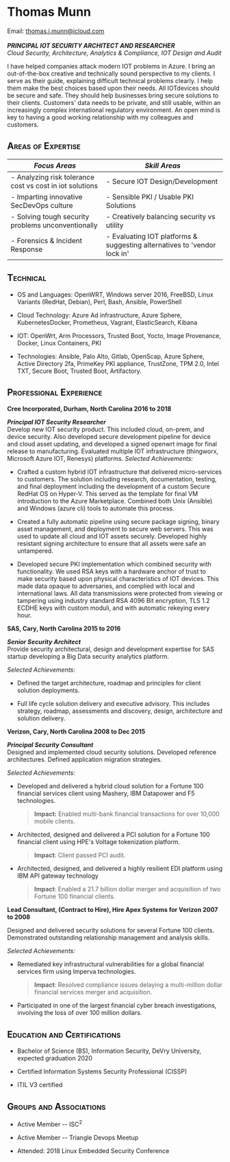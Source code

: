 # Thomas Munn
Email: [thomas.j.munn@icloud.com](mailto:thomas.j.munn@iCloud.com)<br>
<br>***PRINCIPAL IOT SECURITY ARCHITECT AND RESEARCHER***<br>
*Cloud Security, Architecture, Analytics & Compliance, IOT Design and
Audit*

I have helped companies attack modern IOT problems in Azure. I bring an out-of-the-box creative and technically sound perspective to my clients. I serve as their guide, explaining difficult technical problems clearly. I help them make the best choices based upon their needs. All IOTdevices should be secure and safe. They should help businesses bring secure solutions to their clients. Customers' data needs to be private, and still usable, within an increasingly complex international
regulatory environment. An open mind is key to having a good working relationship with my colleagues and customers.

## <span style="font-variant:small-caps;">Areas of Expertise</span>

*Focus Areas* | *Skill Areas*                     
|-------------|------------
|-   Analyzing risk tolerance cost vs cost in iot solutions   | -   Secure IOT Design/Development |
|-   Imparting innovative SecDevOps culture | -  Sensible PKI / Usable PKI Solutions
|-   Solving tough security problems unconventionally | - Creatively balancing security vs utility|
|-   Forensics & Incident Response | - Evaluating IOT platforms & suggesting alternatives to 'vendor lock in'                                 


## <span style="font-variant:small-caps;">Technical</span>

-   OS and Languages: OpenWRT, Windows server 2016, FreeBSD, Linux Variants (RedHat, Debian), Perl, Bash, Ansible, PowerShell
-   Cloud Technology: Azure Ad infrastructure, Azure Sphere, KubernetesDocker, Prometheus, Vagrant, ElasticSearch, Kibana

-   IOT: OpenWrt, Arm Processors, Trusted Boot, Yocto, Image Provenance, Docker, Linux Containers, PKI

-   Technologies: Ansible, Palo Alto, Gitlab, OpenScap, Azure Sphere, Active Directory 2fa, PrimeKey PKI appliance, TrustZone, TPM 2.0, Intel TXT, Secure Boot, Trusted Boot, Artifactory.

## <span style="font-variant:small-caps;">Professional Experience</span>

**Cree Incorporated, Durham, North Carolina 2016 to 2018**

***Principal IOT Security Researcher***<br>
Develop new IOT security product. This included cloud, on-prem, and device security. Also developed secure development pipeline for device and cloud asset updating, and developed a signed openwrt image for final release to manufacturing. Evaluated multiple IOT infrastructure (thingworx, Microsoft Azure IOT, Renesys) platforms.
*Selected Achievements:*

-   Crafted a custom hybrid IOT infrastructure that delivered micro-services to customers. The solution including research, documentation, testing, and final deployment including the development of a custom Secure RedHat OS on Hyper-V. This served as the template for final VM introduction to the Azure Marketplace. Combined both Unix (Ansible) and Windows (azure cli) tools to automate this process.

-   Created a fully automatic pipeline using secure package signing, binary asset management, and deployment to secure web servers. This was used to update all cloud and IOT assets securely. Developed highly resistant signing architecture to ensure that all assets were safe an untampered.

-   Developed secure PKI implementation which combined security with functionality. We used RSA keys with a hardware anchor of trust to make security based upon physical characteristics of IOT devices. This made data opaque to adversaries, and complied with local and international laws. All data transmissions were protected from viewing or tampering using industry standard RSA 4096 Bit encryption, TLS 1.2 ECDHE keys with custom moduli, and with automatic rekeying every hour.

**SAS, Cary, North Carolina 2015 to 2016**

***Senior Security Architect***<br>
Provide security architectural, design and development expertise for
SAS startup developing a Big Data security analytics platform.

*Selected Achievements:*

-   Defined the target architecture, roadmap and principles for client solution deployments.

<!-- -->

-   Full life cycle solution delivery and executive advisory. This includes strategy, roadmap, assessments and discovery, design, architecture and solution delivery.

**Verizon, Cary, North Carolina 2008 to Dec 2015**

***Principal Security Consultant***<br>
Designed and implemented cloud security solutions. Developed reference architectures. Defined application migration strategies.<br>

*Selected Achievements:*<br>

-   Developed and delivered a hybrid cloud solution for a Fortune 100 financial services client using Mashery, IBM Datapower and F5 technologies. 
    >**Impact:** Enabled multi-bank financial transactions for over 10,000 mobile clients.

-   Architected, designed and delivered a PCI solution for a Fortune 100 financial client using HPE's Voltage tokenization platform.
    > **Impact**: Client passed PCI audit.

-   Architected, designed, and delivered a highly resilient EDI platform using IBM API gateway technology
    > **Impact**: Enabled a 21.7 billion dollar merger and acquisition of two Fortune 100 financial clients.

**Lead Consultant, (Contract to Hire), Hire Apex Systems for Verizon
2007 to 2008**

Designed and delivered security solutions for several Fortune 100 clients. Demonstrated outstanding relationship management and analysis skills.

*Selected Achievements:*

-   Remediated key infrastructural vulnerabilities for a global financial services firm using Imperva technologies.
    > **Impact**: Resolved compliance issues delaying a multi-million dollar financial services merger and acquisition.

-   Participated in one of the largest financial cyber breach investigations, involving the loss of over 100 million dollars.

## <span style="font-variant:small-caps;">Education and Certifications</span>

-   Bachelor of Science (BS), Information Security, DeVry University, expected graduation 2020

-   Certified Information Systems Security Professional (CISSP)

-   ITIL V3 certified

## <span style="font-variant:small-caps;">Groups and Associations</span>

-   Active Member -- ISC<sup>2</sup>

-   Active Member -- Triangle Devops Meetup

-   Attended: 2018 Linux Embedded Security Conference

